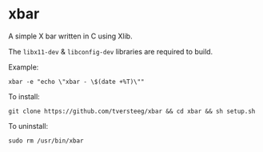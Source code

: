 xbar
===

A simple X bar written in C using Xlib.

The `libx11-dev` & `libconfig-dev` libraries are required to build.

Example:

`xbar -e "echo \"xbar - \$(date +%T)\""`

To install:

`git clone https://github.com/tversteeg/xbar && cd xbar && sh setup.sh`

To uninstall:

`sudo rm /usr/bin/xbar`
